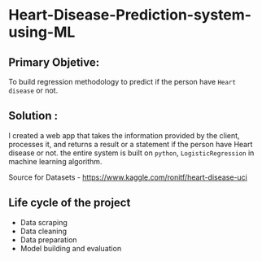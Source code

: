 # Heart-Disease-Prediction-system-using-ML

## Primary Objetive:

To build regression methodology to predict if the person have `Heart disease` or not. 

## Solution :

 I created a web app that takes the information provided by the client, processes it, and returns a result or a statement if the person have Heart disease or not. the entire system is built on  `python`, `LogisticRegression` in machine learning algorithm.

Source for Datasets - https://www.kaggle.com/ronitf/heart-disease-uci

## Life cycle of the project

- Data scraping
- Data cleaning
- Data preparation
- Model building and evaluation
